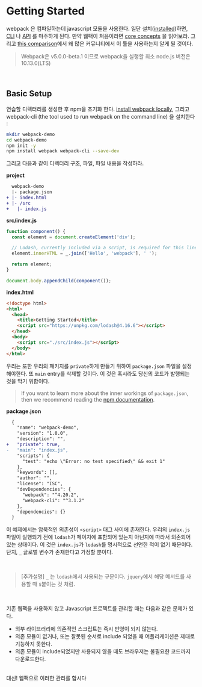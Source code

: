 # Getting Started

webpack 은 컴파일하는데 javascript 모듈을 사용한다. 일단 설치([installed](https://webpack.js.org/guides/installation))하면, [CLI](https://webpack.js.org/api/cli)  나  [API](https://webpack.js.org/api/node) 를 마주하게 된다. 만약 웹팩이 처음이라면 [core concepts](https://github.com/judaihyun/webpack-study/blob/master/documentation/concepts/Core%20Concepts.md) 을 읽어보라.
 그리고 [this comparison](https://webpack.js.org/comparison)에서 왜 많은 커뮤니티에서 이 툴을 사용하는지 알게 될 것이다.

> Webpack은 v5.0.0-beta.1 이므로 webpack을 실행할 최소 node.js 버전은 10.13.0(LTS)

<br>

## Basic Setup

연습할 디렉터리를 생성한 후 npm을 초기화 한다. [install webpack locally](https://webpack.js.org/guides/installation/#local-installation), 그리고 webpack-cli (the tool used to run webpack on the command line) 을 설치한다 :

```bash
mkdir webpack-demo
cd webpack-demo
npm init -y
npm install webpack webpack-cli --save-dev
```

그리고 다음과 같이 디렉터리 구조, 파일, 파일 내용을 작성하라.

**project**

```diff
  webpack-demo
  |- package.json
+ |- index.html
+ |- /src
+   |- index.js
```

**src/index.js**

```javascript
function component() {
  const element = document.createElement('div');

  // Lodash, currently included via a script, is required for this line to work
  element.innerHTML = _.join(['Hello', 'webpack'], ' ');

  return element;
}

document.body.appendChild(component());
```

**index.html**

```html
<!doctype html>
<html>
  <head>
    <title>Getting Started</title>
    <script src="https://unpkg.com/lodash@4.16.6"></script>
  </head>
  <body>
    <script src="./src/index.js"></script>
  </body>
</html>
```
우리는 또한 우리의 패키지를 `private`하게 만들기 위하여 `package.json` 파일을 설정해야한다. 또 `main` entry를 삭제할 것이다. 이 것은 혹시라도 당신의 코드가 발행되는 것을 막기 위함이다.

> If you want to learn more about the inner workings of  `package.json`, then we recommend reading the  [npm documentation](https://docs.npmjs.com/files/package.json).

**package.json**

```diff
  {
    "name": "webpack-demo",
    "version": "1.0.0",
    "description": "",
+   "private": true,
-   "main": "index.js",
    "scripts": {
      "test": "echo \"Error: no test specified\" && exit 1"
    },
    "keywords": [],
    "author": "",
    "license": "ISC",
    "devDependencies": {
      "webpack": "^4.20.2",
      "webpack-cli": "^3.1.2"
    },
    "dependencies": {}
  }
```

이 예제에서는 암묵적인 의존성이 `<script>` 태그 사이에 존재한다. 우리의 `index.js` 파일이 실행되기 전에 `lodash`가 페이지에 포함되어 있는지 아닌지에 따라서 의존되어 있는 상태이다. 이 것은 `index.js`가 `lodash`를 명시적으로 선언한 적이 없기 때문이다. 단지, `_` 글로벌 변수가 존재한다고 가정할 뿐이다.

<br>

> [추가설명] `_` 는 `lodash`에서 사용되는 구문이다. `jquery`에서 해당 메서드를 사용할 때 `$`붙이는 것 처럼.

<br> 


기존 웹팩을 사용하지 않고 Javascript 프로젝트를 관리할 때는 다음과 같은 문제가 있다.

-   외부 라이브러리에 의존적인 스크립트는 즉시 반영이 되지 않는다.
-   의존 모듈이 없거나, 또는 잘못된 순서로 include 되었을 때 어플리케이션은 제대로 기능하지 못한다.
-   의존 모듈이 include되었지만 사용되지 않을 때도 브라우저는 불필요한 코드까지 다운로드한다.
<br>
대신! 웹팩으로 이러한 관리를 합시다








